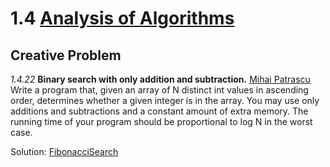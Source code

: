 # 1.4 [Analysis of Algorithms](https://algs4.cs.princeton.edu/14analysis/)

## Creative Problem

_1.4.22_ **Binary search with only addition and subtraction.** [Mihai Patrascu](http://people.csail.mit.edu/mip/probs.html) Write a program that, given an array of N distinct int values in ascending order, determines whether a given integer is in the array. You may use only additions and subtractions and a constant amount of extra memory. The running time of your program should be proportional to log N in the worst case.

Solution: [FibonacciSearch](FibonacciSearch.java)

